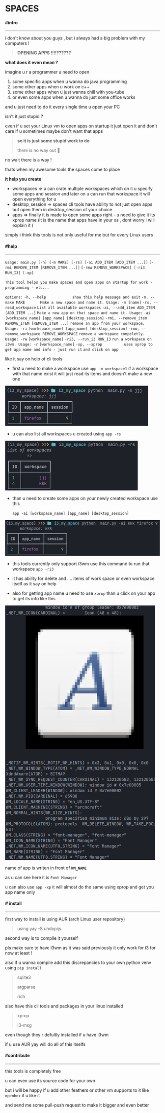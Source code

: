 # **SPACES**

#### #intro

------

i don't know about you guys , but i always had a big problem with my computers !

> **OPENING APPS !!!!??????**

**what does it even mean ?**

imagine u r a programmer u need to open 

1. some specific apps when u wanna do java programming
2. some other apps when u work on c++
3. some other apps when u just wanna chill with you-tube
4. or even some apps when u wanna do just some office works

and u just need to do it every single time u open your PC 

isn't it just stupid ?

even if u set your Linux vm to open apps on startup it just open it and don't care if u sometimes maybe don't want that apps

> **so it is just some stupid work to do** 
>
> there is no way out 👿

no wait there is a way !

thats when my awesome tools the spaces come to place 

**it help you create** 

- workspaces   => u can crate multiple workspaces which on it u specify some apps and session and later on u can run that workspace it will open everything for u 
- desktop_session => spaces cli tools have ability to not just open apps but open them in desktop_session of your choice
- apps => finally it is made to open some apps right - u need to give it its xprop name (it is the name that apps have in your os , dont worry i will explain it )

simply i think this tools is not only useful for me but for every Linux users



#### #help

------

`usage: main.py [-h] [-m MAKE] [-rs] [-ai ADD_ITEM [ADD_ITEM ...]]`
               `[-rmi REMOVE_ITEM [REMOVE_ITEM ...]]`
               `[-rmw REMOVE_WORKSPACE] [-ri3 RUN_I3] [-xp]`

`This tool helps you make spaces and open apps on startup for work -`
`programming - etc...`

`options:`
  `-h, --help            show this help message and exit`
  `-m, --make MAKE       Make a new space and name it. Usage: -m [name]`
  `-rs, --read_workspace`
                        `List all available workspaces`
  `-ai, --add_item ADD_ITEM [ADD_ITEM ...]`
                        `Make a new app on that space and name it. Usage:`
                        `-ai [workspace_name] [app_name] [desktop_session]`
  `-rmi, --remove_item REMOVE_ITEM [REMOVE_ITEM ...]`
                        `remove an app from your workspace. Usage: -ri`
                        `[workspace_name] [app_name] [desktop_session]`
  `-rmw, --remove_workspace REMOVE_WORKSPACE`
                        `remove a workspace compeletly. Usage: -rw`
                        `[workspace_name]`
  `-ri3, --run_i3 RUN_I3`
                        `run a workspace on i3wm. Usage: -r`
                        `[workspace_name]`
  `-xp, --xprop          uses xprop to get app name and info - just run it`
                        `and click on app`

like it say on help of cli tools

-  first u need to make a workspace use `app -m workspace1` if a workspace with that name exist it will just read its items and doesn't make a new one

![Screenshot_2025-06-12-14-22-21_2560x1080](./images/Screenshot_2025-06-12-14-22-21_2560x1080.png)

- u can also list all workspaces u created using  `app -rs`

![Screenshot_2025-06-12-14-28-12_2560x1080](./images/Screenshot_2025-06-12-14-28-12_2560x1080.png)

- than u need to create some apps on your newly created workspace use this 

  `app -ai [workspace_name] [app_name] [desktop_session]`

![Screenshot_2025-06-12-14-30-42_2560x1080](./images/Screenshot_2025-06-12-14-30-42_2560x1080.png)

- this tools currently only support i3wm use this command to run that workspace `app -ri3`

- it has ability for delete and .... items of work space or even workspace itself as it say on help

- also for getting app name u need to use `xprop` than u click on your app to get its info like this 

![Screenshot_2025-06-12-14-17-24_2560x1080](./images/Screenshot_2025-06-12-14-17-24_2560x1080.png)



name of app is writen in front of **`WM_NAME`**

as u can see here it is `Font Manager`

u can also use `app -xp` it will almost do the same using xprop and get you app name only



#### **# install**

------

first way to install is using AUR (arch Linux user repository)

> using 
> yay -S uhdopijs

second way is to compile it yourself 

pls make sure to have i3wm as it was said previously it only work for i3 for now at least !

also if u wanna compile add this discrepancies to your own python venv using `pip install`

> sqlite3
>
> argparse
>
> rich

also have this cli tools and packages in your linux installed 

> xprop
>
> i3-msg

even though they r defultly installed if u have i3wm

if u use AUR yay will do all of this itselfs



#### **#contribute**

------

this tools is completely free

u can even use its source code for your own

but i will be happy if u add other feathers or other vm supports to it like `openbox` if u like it 

and send me some pull-push request to make it bigger and even better